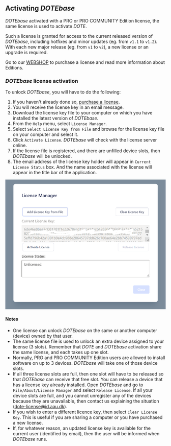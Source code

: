 ## Activating _DOTEbase_

_DOTEbase_ activated with a PRO or PRO COMMUNITY Edition license, the same license is used to activate _DOTE_.

Such a license is granted for access to the current released version of _DOTEbase_, including hotfixes and minor updates (eg. from `v1.1` to `v1.2`).
With each new major release (eg. from `v1` to `v2`), a new license or an upgrade is required.

Go to our [WEBSHOP](https://www.dote.aau.dk) to purchase a license and read more information about Editions.

### _DOTEbase_ license activation <a id='license'></a>

To unlock _DOTEbase_, you will have to do the following:

1. If you haven't already done so, [purchase a license](https://www.dote.aau.dk/license-compare).
2. You will receive the license key in an email message.
3. Download the license key file to your computer on which you have installed the latest version of _DOTEbase_.
4. From the `Help` menu, select `License Manager`.
5. Select `Select License Key from File` and browse for the license key file on your computer and select it.
6. Click `Activate License`.
_DOTEbase_ will check with the license server online.
1. If the license file is registered, and there are unfilled device slots, then _DOTEbase_ will be unlocked.
2. The email address of the license key holder will appear in `Current License Status` box.
And the name associated with the license will appear in the title bar of the application.

[![DOTEbase License Manager](images/license/license.png)](images/license/license.png)

#### Notes

- One license can unlock _DOTEbase_ on the same or another computer (device) owned by that user.
- The same license file is used to unlock an extra device assigned to your license (3 slots).
Remember that _DOTE_ and _DOTEbase_ activation share the same license, and each takes up one slot.
- Normally, PRO and PRO COMMUNITY Edition users are allowed to install software on up to 3 devices.
_DOTEbase_ will take one of those device slots.
- If all three license slots are full, then one slot will have to be released so that _DOTEbase_ can receive that free slot.
You can release a device that has a license key already installed.
Open _DOTEbase_ and go to `File/About/License Manager` and select `Release License`.
If all your device slots are full, and you cannot unregister any of the devices because they are unavailable, then contact us explaining the situation (dote-license@id.aau.dk).
- If you wish to enter a different licence key, then select `Clear License Key`.
This is useful if you are sharing a computer or you have purchased a new license.
- If, for whatever reason, an updated license key is available for the current user (identified by email), then the user will be informed when _DOTEbase_ runs.
